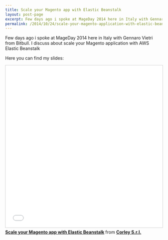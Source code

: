 ```yaml
---
title: Scale your Magento app with Elastic Beanstalk
layout: post-page
excerpt: Few days ago i spoke at MageDay 2014 here in Italy with Gennaro Vietri from Bitbull. I discuss about scale PHP application with AWS Elastic Beanstalk
permalink: /2014/10/24/scale-your-magento-application-with-elastic-beanstalk/
---
```

Few days ago i spoke at MageDay 2014 here in Italy with Gennaro Vietri from Bitbull.
I discuss about scale your Magento application with AWS Elastic Beanstalk

Here you can find my slides:

<div class="row text-center">
<iframe src="//www.slideshare.net/slideshow/embed_code/41269766" width="640" height="520" frameborder="0" marginwidth="0" marginheight="0" scrolling="no" style="border:1px solid #CCC; border-width:1px; margin-bottom:5px; max-width: 100%;" allowfullscreen> </iframe> <div style="margin-bottom:5px"> <strong> <a href="//www.slideshare.net/corleycloud/scale-your-magento-app-with-elastic-beanstalk" title="Scale your Magento app with Elastic Beanstalk" target="_blank">Scale your Magento app with Elastic Beanstalk</a> </strong> from <strong><a href="//www.slideshare.net/corleycloud" target="_blank">Corley S.r.l.</a></strong> </div>
</div>



